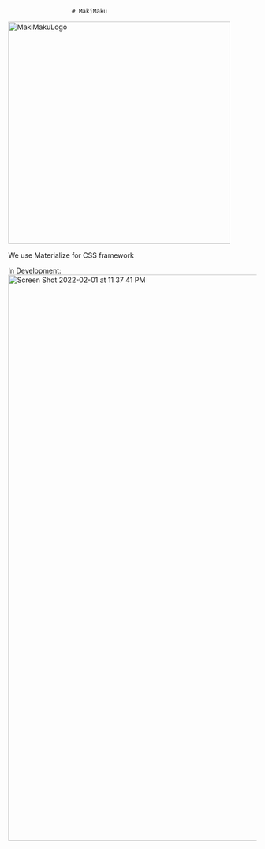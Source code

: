                       # MakiMaku

<img width="450" alt="MakiMakuLogo" src="https://user-images.githubusercontent.com/94029792/150902337-56b6faa6-e743-4a65-9c94-b52af7c3d486.png">



We use Materialize for CSS framework

In Development:
<img width="1146" alt="Screen Shot 2022-02-01 at 11 37 41 PM" src="https://user-images.githubusercontent.com/94029792/152093956-909d9ec0-7b8d-4cd0-8418-f745ac0cd07d.png">
